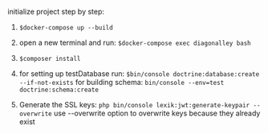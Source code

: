 initialize project step by step:

1) `$docker-compose up --build`

2) open a new terminal and run:
`$docker-compose exec diagonalley bash`
3) `$composer install` 
4) for setting up testDatabase run:
`$bin/console doctrine:database:create --if-not-exists`
for building schema:
`bin/console --env=test doctrine:schema:create`
5) Generate the SSL keys:
`php bin/console lexik:jwt:generate-keypair --overwrite`
 use --overwrite option to overwrite keys because they already exist 
